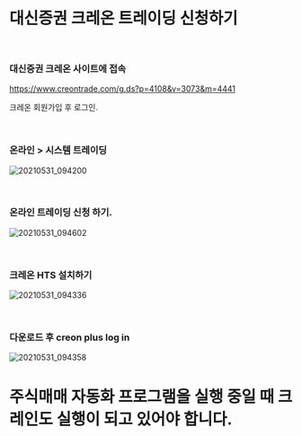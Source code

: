 # 대신증권 크레온 트레이딩 신청하기

<br/>

### 대신증권 크레온 사이트에 접속

https://www.creontrade.com/g.ds?p=4108&v=3073&m=4441

크레온 회원가입 후 로그인.

<br/>

### 온라인 > 시스템 트레이딩

![20210531_094200](https://user-images.githubusercontent.com/57824945/120125605-7e4ba600-c1f4-11eb-8c83-ab8ec8ccbd87.png)

<br/>

### 온라인 트레이딩 신청 하기.

![20210531_094602](https://user-images.githubusercontent.com/57824945/120125768-05008300-c1f5-11eb-80b6-67a13eb299c9.png)


<br/>

### 크레온 HTS 설치하기

![20210531_094336](https://user-images.githubusercontent.com/57824945/120125664-af2bdb00-c1f4-11eb-88fe-a3543f5d97e9.png)

<br/>

### 다운로드 후 creon plus log in

![20210531_094358](https://user-images.githubusercontent.com/57824945/120125683-ba7f0680-c1f4-11eb-9507-b505cf83c113.png)


 # **주식매매 자동화 프로그램을 실행 중일 때 크레인도 실행이 되고 있어야 합니다.**
